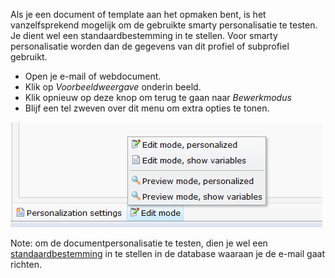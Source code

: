 Als je een document of template aan het opmaken bent, is het
vanzelfsprekend mogelijk om de gebruikte smarty personalisatie te
testen. Je dient wel een standaardbestemming in te stellen. Voor smarty
personalisatie worden dan de gegevens van dit profiel of subprofiel
gebruikt.

-   Open je e-mail of webdocument.
-   Klik op *Voorbeeldweergave* onderin beeld.
-   Klik opnieuw op deze knop om terug te gaan naar *Bewerkmodus*
-   Blijf een tel zweven over dit menu om extra opties te tonen.

![Edit and preview mode](../images/preview.png)

Note: om de documentpersonalisatie te testen, dien je wel een
[standaardbestemming](https://www.copernica.com/nl/ondersteuning/standaardbestemming-instellen-of-wijzigen)
in te stellen in de database waaraan je de e-mail gaat richten.
